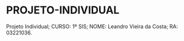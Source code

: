 # PROJETO-INDIVIDUAL
Projeto Individual; 
CURSO: 1º SIS;
NOME: Leandro Vieira da Costa;
RA: 03221036.
